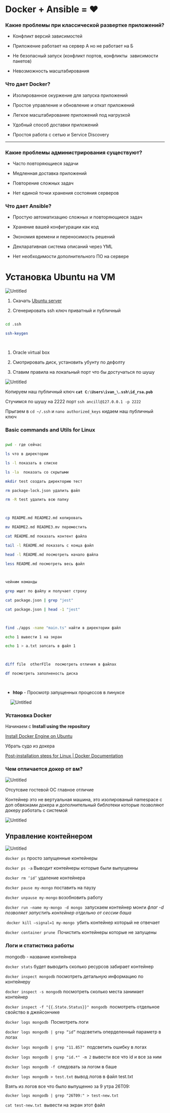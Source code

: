 # Docker + Ansible = ❤️

  

### Какие проблемы при классической развертке приложений?

  

- Конфликт версий зависимостей

- Приложение работает на сервер А но не работает на Б

- Не безопасный запуск (конфликт портов, конфликты  зависимости пакетов)

- Невозможность масштабирования

  

### Что дает Docker?

  

- Изолированное окуржение для запуска приложений

- Простое управление и обновление и откат приложений

- Легкое масштабирование приложений под нагрузкой

- Удобный способ доставки приложений

- Простоя работа с сетью и Service Discovery

  

---

  

### Какие проблемы администрирования существуют?

  

- Часто повторяющиеся задачи

- Медленная доставка приложений

- Повторение сложных задач

- Нет единой точки хранения состояния серверов

  

### Что дает Ansible?

  

- Простую автоматизацию сложных и повторяющиеся задач

- Хранение вашей конфигурации как код

- Экономия времени и переносимость решений

- Декларативная система описаний через YML

- Нет необходимости дополнительного ПО на сервере

  

# Установка Ubuntu на VM

  

![Untitled](Docker%20+%20Ansible%20=%20%E2%9D%A4%EF%B8%8F%205faf871167f94f00afd8e044b8a28d68/Untitled.png)

  

1. Скачать [Ubuntu server](https://ubuntu.com/download/server)

2. Сгенерировать ssh ключ приватный и публичный

  

```bash

cd .ssh

ssh-keygen

  

```

  

1. Oracle virtual box

2. Смотрировать диск, установить убунту по дефолту

3. Ставим правила на локальный порт что бы достучаться по шушу

  

![Untitled](Docker%20+%20Ansible%20=%20%E2%9D%A4%EF%B8%8F%205faf871167f94f00afd8e044b8a28d68/Untitled%201.png)

  

Копируем наш публичный ключ **`cat C:\Users\ivan_\.ssh\id_rsa.pub`**

  

Стучимся по шушу на 2222 порт `ssh ancill@127.0.0.1 -p 2222`

  

Прыгаем в `cd ~/.ssh` и `nano authorized_keys` кидаем наш публичный ключ

  

### Basic commands and Utils for Linux

  

```bash

pwd - где сейчас

ls что в директории

ls -l показать в списке

ls -la  показать со скрытыми

mkdir test создать директорию тест

rm package-lock.json удалить файл

rm -R test удалить всю папку

  

cp README.md README2.md копировать

mv README2.md README3.mv переместить

cat README.md показать контент файла

tail -l README.md показать с конца файл

head -l README.md посмотреть начало файла

less README.md посмотреть весь файл

  

чейним команды

grep ищет по файлу и получает строку

cat package.json | grep "jest"

cat package.json | head -1 "jest"

  

find ./apps -name "main.ts" найти в директории файл

echo 1 вывести 1 на экран

echo 1 > a.txt запсать в файл 1

  

diff file  otherFIle  посмотреть отличия в файлах

df посмотреть заполненость диска

  

```

  

- **htop** - Просмотр запущенных процессов в линуксе

    ![Untitled](Docker%20+%20Ansible%20=%20%E2%9D%A4%EF%B8%8F%205faf871167f94f00afd8e044b8a28d68/Untitled%202.png)

  

### Установка Docker

  

Начинаем с ****Install using the repository****

  

[Install Docker Engine on Ubuntu](https://docs.docker.com/engine/install/ubuntu/#install-using-the-repository)

  

Убрать судо из докера

  

[Post-installation steps for Linux | Docker Documentation](https://docs.docker.com/engine/install/linux-postinstall/)

  

### Чем отличается докер от вм?

  

![Untitled](Docker%20+%20Ansible%20=%20%E2%9D%A4%EF%B8%8F%205faf871167f94f00afd8e044b8a28d68/Untitled%203.png)

  

Отсутсвие гостевой ОС главное отличие

  

Контейнер это не вертуальная машина, это изолированый namespace с доп обвязками докера и дополнительный библотеки которые позволяют докеру работать с системой

  

![Untitled](Docker%20+%20Ansible%20=%20%E2%9D%A4%EF%B8%8F%205faf871167f94f00afd8e044b8a28d68/Untitled%204.png)

  

## Управление контейнером

  

![Untitled](Docker%20+%20Ansible%20=%20%E2%9D%A4%EF%B8%8F%205faf871167f94f00afd8e044b8a28d68/Untitled%205.png)

  

`docker ps` просто запущенные контейнеры

  

`docker ps -a` Выводит контейнеры которые были выпущенны

  

`docker rm ‘id’` удаление контейнера

  

`docker pause my-mongo` поставить на паузу

  

`docker unpause my-mongo` возобновить работу

  

`docker run —name my-mongo -d mongo`  запускаем контейнер монги *флаг -d позволяет запустить контейнер отдельно от сессии баша*

  

 `docker kill —signal=1 my-mongo`  убить контейнер который не отвечает

  

`docker container prune`  Почистить контейнеры которые не запущены

  
### **Логи и статистика работы**

  

mongodb - название контейнера

  

`docker stats` будет выводить сколько ресурсов забирает контейнер

  

`docker inspect mongodb` посмотреть детальную информацию по контейнеру

  

`docker inspect -s mongodb` посмотреть сколько места занимает контейнер

  

`docker inspect -f "{{.State.Status}}" mongodb`  посмотреть отдельное свойство в джейсончике

  

`docker logs mongodb`  Посмотреть логи

  

`docker logs mongodb | grep “id”` подсветить оперделенный параметр в логах

  

`docker logs mongodb | grep "11.857"`  подсветить ошибку в логах

  

`docker logs mongodb | grep "id.*" -m 2` вывести все что id и все за ним

  

`docker logs mongodb -f`  следовать за логом в баше

  

`docker logs mongodb > test.txt` вывод логов в файл test.txt

  

Взять из логов все что было выпущенно за 9 утра 26T09:

  

`docker logs mongodb | grep "26T09:" > test-new.txt`

  

`cat test-new.txt`  вывести на экран этот файл

